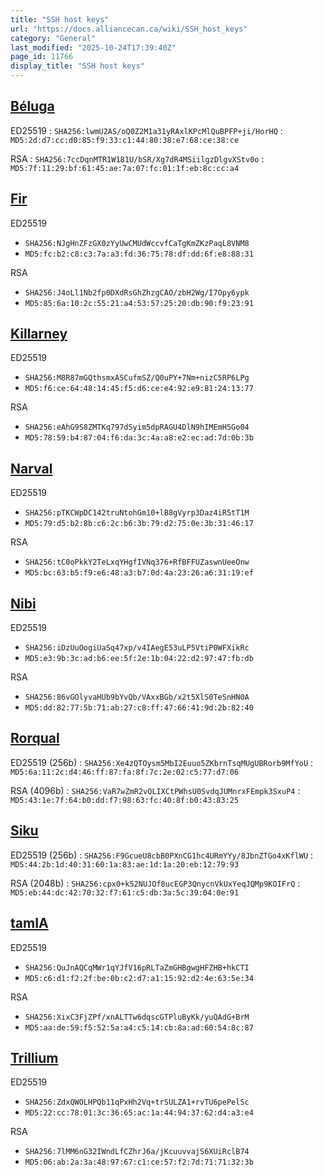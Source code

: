 ```yaml
---
title: "SSH host keys"
url: "https://docs.alliancecan.ca/wiki/SSH_host_keys"
category: "General"
last_modified: "2025-10-24T17:39:40Z"
page_id: 11766
display_title: "SSH host keys"
---
```


## [Béluga](https://docs.alliancecan.ca/Béluga "wikilink")

ED25519
:   `SHA256:lwmU2AS/oQ0Z2M1a31yRAxlKPcMlQuBPFP+ji/HorHQ`
:   `MD5:2d:d7:cc:d0:85:f9:33:c1:44:80:38:e7:68:ce:38:ce`

RSA
:   `SHA256:7ccDqnMTR1W181U/bSR/Xg7dR4MSiilgzDlgvXStv0o`
:   `MD5:7f:11:29:bf:61:45:ae:7a:07:fc:01:1f:eb:8c:cc:a4`

## [Fir](https://docs.alliancecan.ca/Fir "wikilink")

ED25519

-   `SHA256:NJgHnZFzGX0zYyUwCMUdWccvfCaTgKmZKzPaqL8VNM8`
-   `MD5:fc:b2:c8:c3:7a:a3:fd:36:75:78:df:dd:6f:e8:88:31`

RSA

-   `SHA256:J4oLl1Nb2fp0DXdRsGhZhzgCAO/zbH2Wg/I7Opy6ypk`
-   `MD5:85:6a:10:2c:55:21:a4:53:57:25:20:db:90:f9:23:91`

## [Killarney](https://docs.alliancecan.ca/Killarney "wikilink")

ED25519

-   `SHA256:M8R87mGQthsmxASCufmSZ/Q0uPY+7Nm+nizC5RP6LPg`
-   `MD5:f6:ce:64:48:14:45:f5:d6:ce:e4:92:e9:81:24:13:77`

RSA

-   `SHA256:eAhG9S8ZMTKq797dSyim5dpRAGU4DlN9hIMEmH5Go04`
-   `MD5:78:59:b4:87:04:f6:da:3c:4a:a8:e2:ec:ad:7d:0b:3b`

## [Narval](https://docs.alliancecan.ca/Narval "wikilink")

ED25519

-   `SHA256:pTKCWpDC142truNtohGm10+lB8gVyrp3Daz4iR5tT1M`
-   `MD5:79:d5:b2:8b:c6:2c:b6:3b:79:d2:75:0e:3b:31:46:17`

RSA

-   `SHA256:tC0oPkkY2TeLxqYHgfIVNq376+RfBFFUZaswnUeeOnw`
-   `MD5:bc:63:b5:f9:e6:48:a3:b7:0d:4a:23:26:a6:31:19:ef`

## [Nibi](https://docs.alliancecan.ca/Nibi "wikilink")

ED25519

-   `SHA256:iDzUuOogiUaSq47xp/v4IAegE53uLP5VtiP0WFXikRc`
-   `MD5:e3:9b:3c:ad:b6:ee:5f:2e:1b:04:22:d2:97:47:fb:db`

RSA

-   `SHA256:86vGOlyvaHUb9bYvQb/VAxxBGb/x2t5XlS0TeSnHN0A`
-   `MD5:dd:82:77:5b:71:ab:27:c8:ff:47:66:41:9d:2b:82:40`

## [Rorqual](https://docs.alliancecan.ca/Rorqual "wikilink")

ED25519 (256b)
:   `SHA256:Xe4zQTOysm5MbI2Euuo5ZKbrnTsqMUgUBRorb9MfYoU`
:   `MD5:6a:11:2c:d4:46:ff:87:fa:8f:7c:2e:02:c5:77:d7:06`

RSA (4096b)
:   `SHA256:VaR7wZmR2vOLIXCtPWhsU0SvdqJUMnrxFEmpk3SxuP4`
:   `MD5:43:1e:7f:64:b0:dd:f7:98:63:fc:40:8f:b0:43:83:25`

## [Siku](https://www.ace-net.ca/wiki/Siku)

ED25519 (256b)
:   `SHA256:F9GcueU8cbB0PXnCG1hc4URmYYy/8JbnZTGo4xKflWU`
:   `MD5:44:2b:1d:40:31:60:1a:83:ae:1d:1a:20:eb:12:79:93`

RSA (2048b)
:   `SHA256:cpx0+k52NUJOf8ucEGP3QnycnVkUxYeqJQMp9KOIFrQ`
:   `MD5:eb:44:dc:42:70:32:f7:61:c5:db:3a:5c:39:04:0e:91`

## [tamIA](https://docs.alliancecan.ca/tamIA "wikilink")

ED25519

-   `SHA256:QuJnAQCqMWr1qYJfV16pRLTaZmGHBgwgHFZHB+hkCTI`
-   `MD5:c6:d1:f2:2f:be:0b:c2:d7:a1:15:92:d2:4e:63:5e:34`

RSA

-   `SHA256:XixC3FjZPf/xnALTTw6dqscGTPluByKk/yuQAdG+BrM`
-   `MD5:aa:de:59:f5:52:5a:a4:c5:14:cb:8a:ad:60:54:8c:87`

## [Trillium](https://docs.alliancecan.ca/Trillium "wikilink")

ED25519

-   `SHA256:ZdxQWOLHPQb11qPxHh2Vq+trSULZA1+rvTU6pePelSc`
-   `MD5:22:cc:78:01:3c:36:65:ac:1a:44:94:37:62:d4:a3:e4`

RSA

-   `SHA256:7lMM6nG32IWndLfCZhrJ6a/jKcuuvvajS6XUiRclB74`
-   `MD5:06:ab:2a:3a:48:97:67:c1:ce:57:f2:7d:71:71:32:3b`
